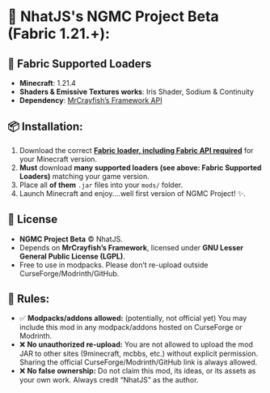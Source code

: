 # **📌 NhatJS's NGMC Project Beta (Fabric 1.21.+):**

## 🚀 Fabric Supported Loaders
- **Minecraft**: 1.21.4
- **Shaders & Emissive Textures works**: Iris Shader, Sodium & Continuity
- **Dependency**: [MrCrayfish’s Framework API](https://www.curseforge.com/minecraft/mc-mods/framework)
 
## 📦 Installation:
1. Download the correct **[Fabric loader, including Fabric API required](https://fabricmc.net/)** for your Minecraft version.
2. **Must** download **many supported loaders (see above: Fabric Supported Loaders)** matching your game version.
3. Place all **of them** `.jar` files into your `mods/` folder.  
4. Launch Minecraft and enjoy....well first version of NGMC Project! ✨.

## 📖 License
- **NGMC Project Beta** © NhatJS.  
- Depends on **MrCrayfish’s Framework**, licensed under **GNU Lesser General Public License (LGPL)**.  
- Free to use in modpacks. Please don’t re-upload outside CurseForge/Modrinth/GitHub.

## 📜 Rules:
- ✅ **Modpacks/addons allowed:** (potentially, not official yet)
You may include this mod in any modpack/addons hosted on CurseForge or Modrinth.
- ❌ **No unauthorized re-upload:**
You are not allowed to upload the mod JAR to other sites (9minecraft, mcbbs, etc.) without explicit permission.
Sharing the official CurseForge/Modrinth/GitHub link is always allowed.
- ❌ **No false ownership:**
Do not claim this mod, its ideas, or its assets as your own work.
Always credit “NhatJS” as the author.
